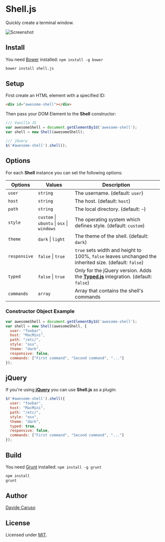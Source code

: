 # Shell.js

Quickly create a terminal window.

![Screenshot](https://github.com/davidecaruso/shell.js/blob/master/images/screenshot.png)

## Install

You need [Bower][bower] installed: `npm install -g bower`

```bash
bower install shell.js
```


## Setup

First create an HTML element with a specified ID:

```html
<div id="awesome-shell"></div>
```

Then pass your DOM Element to the **Shell** constructor:

```javascript
/// Vanilla JS
var awesomeShell = document.getElementById('awesome-shell');
var shell = new Shell(awesomeShell);

/// jQuery
$('#awesome-shell').shell();
```

## Options

For each **Shell** instance you can set the following options:

| Options             | Values              | Description                                                                                                                           |
| ------------------- | ------------------- | --------------------------------------------------------------------------------------------------------------------------------------|
| `user`              | `string`                                    | The username. (default: `user`)                                                                               |
| `host`              | `string`                                    | The host. (default: `host`)                                                                                   |
| `path`              | `string`                                    | The local directory. (default: `~`)                                                                           |
| `style`             | `custom` \| `ubuntu` \| `osx` \| `windows`  | The operating system which defines style. (default: `custom`)                                                 |
| `theme`             | `dark`  \| `light`                          | The theme of the shell. (default: `dark`)                                                                     |
| `responsive`        | `false` \| `true`                           | `true` sets width and height to 100%, `false` leaves unchanged the inherited size. (default: `false`)         |
| `typed`             | `false` \| `true`                           | Only for the jQuery version. Adds the **[Typed.js][typedjs]** integration. (default: `false`)                 |
| `commands`          | `array`                                     | Array that contains the shell's commands                                                                      |

### Constructor Object Example

```javascript
var awesomeShell = document.getElementById('awesome-shell');
var shell = new Shell(awesomeShell, {
  user: "foobar",
  host: "MacMini",
  path: "/etc/",
  style: "osx",
  theme: "dark",
  responsive: false,
  commands: ["First command", "Second command", "..."]
});
```

## jQuery

If you're using **[jQuery][jquery]** you can use **Shell.js** as a plugin:

```javascript
$('#awesome-shell').shell({
  user: "foobar",
  host: "MacMini",
  path: "/etc/",
  style: "osx",
  theme: "dark",
  typed: true,
  responsive: false,
  commands: ["First command", "Second command", "..."]
});
```

## Build

You need [Grunt][grunt] installed: `npm install -g grunt`

```bash
npm install
grunt
```

## Author

[Davide Caruso][linkedin]

## License

Licensed under [MIT][mit].

[demo]: &nbsp;
[linkedin]: https://it.linkedin.com/in/davidecaruso93
[mit]: http://www.opensource.org/licenses/mit-license.php
[jquery]: http://jquery.com/
[grunt]: http://gruntjs.com/
[bower]: http://bower.io/
[typedjs]: https://github.com/mattboldt/typed.js/